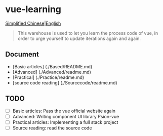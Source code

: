 # vue-learning

[Simplified Chinese](./readme.md)|[English](./readme-en.md)
> This warehouse is used to let you learn the process code of vue, in order to urge yourself to update iterations again and again.

## Document

- [Basic articles] (./Based/README.md)
- [Advanced] (./Advanced/readme.md)
- [Practical] (./Practice/readme.md)
- [source code reading] (./Sourcecode/readme.md)

## TODO

- [ ] Basic articles: Pass the vue official website again
- [ ] Advanced: Writing component UI library Psion-vue
- [ ] Practical articles: Implementing a full stack project
- [ ] Source reading: read the source code
